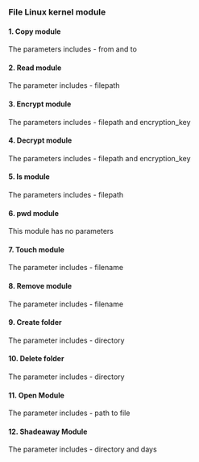 ### File Linux kernel module
#### 1. Copy module
The parameters includes - from and to
#### 2. Read module
The parameter includes - filepath
#### 3. Encrypt module
The parameters includes - filepath and encryption_key
#### 4. Decrypt module
The parameters includes - filepath and encryption_key
#### 5. ls module
The parameters includes - filepath
#### 6. pwd module
This module has no parameters
#### 7. Touch module
The parameter includes - filename
#### 8. Remove module
The parameter includes - filename
#### 9. Create folder
The parameter includes - directory
#### 10. Delete folder
The parameter includes - directory
#### 11. Open Module
The parameter includes - path to file
#### 12. Shadeaway Module
The parameter includes - directory and days
